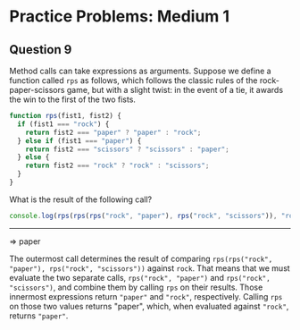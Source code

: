 # Practice Problems: Medium 1

## Question 9

Method calls can take expressions as arguments. Suppose we define a function called `rps` as follows, which follows the classic rules of the rock-paper-scissors game, but with a slight twist: in the event of a tie, it awards the win to the first of the two fists.

```js
function rps(fist1, fist2) {
  if (fist1 === "rock") {
    return fist2 === "paper" ? "paper" : "rock";
  } else if (fist1 === "paper") {
    return fist2 === "scissors" ? "scissors" : "paper";
  } else {
    return fist2 === "rock" ? "rock" : "scissors";
  }
}
```

What is the result of the following call?

```js
console.log(rps(rps(rps("rock", "paper"), rps("rock", "scissors")), "rock"));
```

---

=> paper

The outermost call determines the result of comparing `rps(rps("rock", "paper"), rps("rock", "scissors"))` against `rock`. That means that we must evaluate the two separate calls, `rps("rock", "paper")` and `rps("rock", "scissors")`, and combine them by calling `rps` on their results. Those innermost expressions return `"paper"` and `"rock"`, respectively. Calling `rps` on those two values returns "paper", which, when evaluated against `"rock"`, returns `"paper"`.
